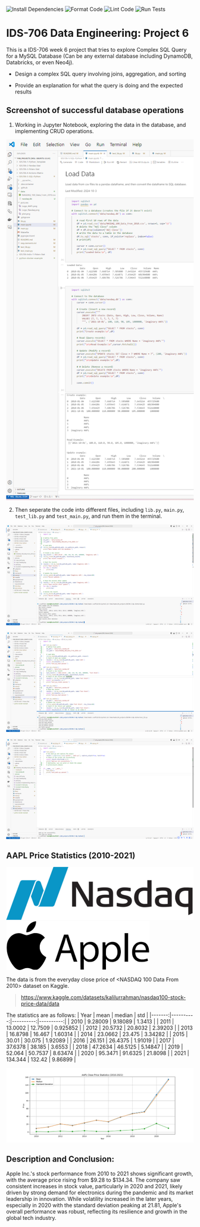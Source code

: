 ![Install Dependencies](https://github.com/haobo-yuan/IDS706-6-Complex-SQL/actions/workflows/install.yml/badge.svg)
![Format Code](https://github.com/haobo-yuan/IDS706-6-Complex-SQL/actions/workflows/format.yml/badge.svg)
![Lint Code](https://github.com/haobo-yuan/IDS706-6-Complex-SQL/actions/workflows/lint.yml/badge.svg)
![Run Tests](https://github.com/haobo-yuan/IDS706-6-Complex-SQL/actions/workflows/test.yml/badge.svg)

# IDS-706 Data Engineering: Project 6
This is a IDS-706 week 6 project that tries to explore Complex SQL Query for a MySQL Database (Can be any external database including DynamoDB, Databricks, or even Neo4j).

- Design a complex SQL query involving joins, aggregation, and sorting

- Provide an explanation for what the query is doing and the expected results

## Screenshot of successful database operations

1. Working in Jupyter Notebook, exploring the data in the database, and implementing CRUD operations.

![Screenshot_Notebook](pictures/Succeed_in_implementing_CRUD_in_Jupyter_Notebooks.png)

2. Then seperate the code into different files, including `lib.py`, `main.py`, `test_lib.py` and `test_main.py`, and run them in the terminal.

![Screenshot_main](pictures/Succeed_in_main.png)

![Screenshot_test_lib](pictures/Succeed_in_test_lib.png)

![Screenshot_test_main](pictures/Succeed_in_test_main.png)

## AAPL Price Statistics (2010-2021)

![Logo Nasdaq](pictures/Logo_Nasdaq.png)![Logo AAPL](pictures/Logo_AAPL.png)

The data is from the everyday close price of <NASDAQ 100 Data From 2010> dataset on Kaggle.
>https://www.kaggle.com/datasets/kalilurrahman/nasdaq100-stock-price-data/data 

The statistics are as follows:
|   Year |      mean |    median |       std |
|-------:|----------:|----------:|----------:|
|   2010 |   9.28009 |   9.18089 |  1.3413   |
|   2011 |  13.0002  |  12.7509  |  0.925852 |
|   2012 |  20.5732  |  20.8032  |  2.39203  |
|   2013 |  16.8798  |  16.467   |  1.60314  |
|   2014 |  23.0662  |  23.475   |  3.34282  |
|   2015 |  30.01    |  30.075   |  1.92089  |
|   2016 |  26.151   |  26.4375  |  1.91019  |
|   2017 |  37.6378  |  38.185   |  3.6553   |
|   2018 |  47.2634  |  46.5125  |  5.14847  |
|   2019 |  52.064   |  50.7537  |  8.63474  |
|   2020 |  95.3471  |  91.6325  | 21.8098   |
|   2021 | 134.344   | 132.42    |  9.86899  |

![Plot](pictures/plot.png)

## Description and Conclusion:
Apple Inc.'s stock performance from 2010 to 2021 shows significant growth, with the average
price rising from $9.28 to $134.34. The company saw consistent increases in stock value, 
particularly in 2020 and 2021, likely driven by strong demand for electronics during the pandemic
and its market leadership in innovation. While volatility increased in the later years, especially
in 2020 with the standard deviation peaking at 21.81, Apple's overall performance was robust,
reflecting its resilience and growth in the global tech industry.
